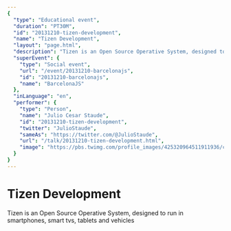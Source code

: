 ```yaml
---
{
  "type": "Educational event",
  "duration": "PT30M",
  "id": "20131210-tizen-development",
  "name": "Tizen Development",
  "layout": "page.html",
  "description": "Tizen is an Open Source Operative System, designed to run in smartphones, smart tvs, tablets and vehicles",
  "superEvent": {
    "type": "Social event",
    "url": "/event/20131210-barcelonajs",
    "id": "20131210-barcelonajs",
    "name": "BarcelonaJS"
  },
  "inLanguage": "en",
  "performer": {
    "type": "Person",
    "name": "Julio Cesar Staude",
    "id": "20131210-tizen-development",
    "twitter": "JulioStaude",
    "sameAs": "https://twitter.com/@JulioStaude",
    "url": "/talk/20131210-tizen-development.html",
    "image": "https://pbs.twimg.com/profile_images/425320964511911936/ccDc0tMe.png"
  }
}
---
```

# Tizen Development

Tizen is an Open Source Operative System, designed to run in smartphones, smart tvs, tablets and vehicles